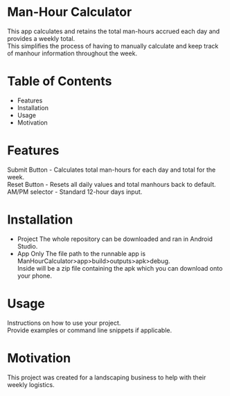 # Man-Hour Calculator
  This app calculates and retains the total man-hours accrued each day and provides a weekly total.<br>
  This simplifies the process of having to manually calculate and keep track of manhour information throughout the week.<br>

# Table of Contents
  - Features
  - Installation
  - Usage
  - Motivation

# Features
  Submit Button - Calculates total man-hours for each day and total for the week.<br>
  Reset Button - Resets all daily values and total manhours back to default.<br>
  AM/PM selector - Standard 12-hour days input.<br>

# Installation
  - Project
      The whole repository can be downloaded and ran in Android Studio.
  - App Only
      The file path to the runnable app is ManHourCalculator>app>build>outputs>apk>debug.<br>
      Inside will be a zip file containing the apk which you can download onto your phone.

# Usage
  Instructions on how to use your project. <br>
  Provide examples or command line snippets if applicable.

# Motivation
  This project was created for a landscaping business to help with their weekly logistics.
